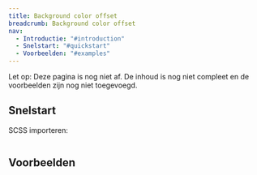 ```yaml
---
title: Background color offset
breadcrumb: Background color offset
nav:
  - Introductie: "#introduction"
  - Snelstart: "#quickstart"
  - Voorbeelden: "#examples"
---
```


<p class="warning">
  <span>Let op:</span>
  Deze pagina is nog niet af. De inhoud is nog niet compleet en de voorbeelden zijn nog niet toegevoegd.
</p>

<h2 id="quick-start">Snelstart</h2>

SCSS importeren:

```scss

```

<h2 id="examples">Voorbeelden</h2>
